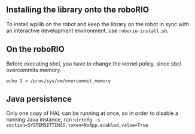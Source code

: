 ## Installing the library onto the roboRIO

To install wpilib on the robot and keep the library on the robot in sync with an interactive development environment, use `roborio-install.sh`.

## On the roboRIO

Before executing sbcl, you have to change the kernel policy, since sbcl overcommits memory.

`echo 1 > /proc/sys/vm/overcommit_memory`

## Java persistence
Only one copy of HAL can be running at once, so in order to disable a running Java instance, run
`nirtcfg -s section=SYSTEMSETTINGS,token=NoApp.enabled,value=True`
